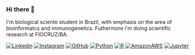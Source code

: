 ### Hi there 👋

I'm biological sciente student in Brazil, with emphasis on the area of bioinformatcs and immunogenetics. Futhermore i'm doing scientific research at FIOCRUZ/BA.

[![Linkedin](https://img.shields.io/badge/LinkedIn-0077B5?style=for-the-badge&logo=linkedin&logoColor=white)](https://www.linkedin.com/in/bruno-vinagre-56847a246/)
[![Instagram](https://img.shields.io/badge/Instagram-E4405F?style=for-the-badge&logo=instagram&logoColor=white)](https://www.instagram.com/brunovinr/)
[![GitHub](	https://img.shields.io/badge/GitHub-100000?style=for-the-badge&logo=github&logoColor=white)](https://github.com/brunovinr)
[![Python](https://img.shields.io/badge/Python-3776AB?style=for-the-badge&logo=python&logoColor=white)]()
[![R](https://img.shields.io/badge/R-276DC3?style=for-the-badge&logo=r&logoColor=white)]()
[![AmazonAWS](https://img.shields.io/badge/Amazon_AWS-232F3E?style=for-the-badge&logo=amazon-aws&logoColor=white)]()
[![Jupyter](https://img.shields.io/badge/Made%20with-Jupyter-orange?style=for-the-badge&logo=Jupyter)]()
